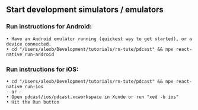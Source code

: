 ## Start development simulators / emulators

### Run instructions for Android:

    • Have an Android emulator running (quickest way to get started), or a device connected.
    • cd "/Users/alexb/Development/tutorials/rn-tute/pdcast" && npx react-native run-android

### Run instructions for iOS:

    • cd "/Users/alexb/Development/tutorials/rn-tute/pdcast" && npx react-native run-ios
    - or -
    • Open pdcast/ios/pdcast.xcworkspace in Xcode or run "xed -b ios"
    • Hit the Run button
